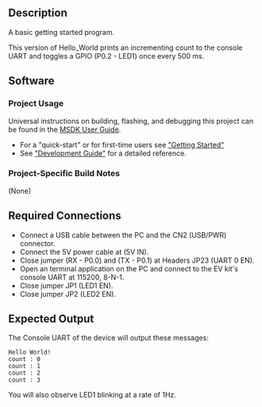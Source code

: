 ## Description

A basic getting started program.

This version of Hello_World prints an incrementing count to the console UART and toggles a GPIO (P0.2 - LED1) once every 500 ms.

## Software

### Project Usage

Universal instructions on building, flashing, and debugging this project can be found in the [MSDK User Guide](https://analog-devices-msdk.github.io/msdk/USERGUIDE/).

- For a "quick-start" or for first-time users see ["Getting Started"](https://analog-devices-msdk.github.io/msdk/USERGUIDE/#getting-started)
- See ["Development Guide"](https://analog-devices-msdk.github.io/msdk/USERGUIDE/#development-guide) for a detailed reference.

### Project-Specific Build Notes

(None)

## Required Connections

-   Connect a USB cable between the PC and the CN2 (USB/PWR) connector.
-   Connect the 5V power cable at (5V IN).
-   Close jumper (RX - P0.0) and (TX - P0.1) at Headers JP23 (UART 0 EN).
-   Open an terminal application on the PC and connect to the EV kit's console UART at 115200, 8-N-1.
-   Close jumper JP1 (LED1 EN).
-   Close jumper JP2 (LED2 EN).

## Expected Output

The Console UART of the device will output these messages:

```
Hello World!
count : 0
count : 1
count : 2
count : 3
```

You will also observe LED1 blinking at a rate of 1Hz.
